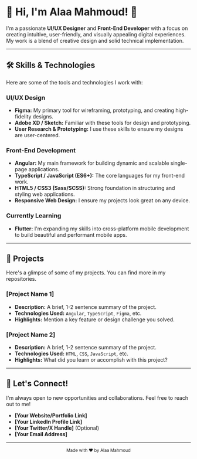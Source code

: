 # 🎨 Hi, I'm Alaa Mahmoud! 👋

I'm a passionate **UI/UX Designer** and **Front-End Developer** with a focus on creating intuitive, user-friendly, and visually appealing digital experiences. My work is a blend of creative design and solid technical implementation.

---

## 🛠️ Skills & Technologies

Here are some of the tools and technologies I work with:

### **UI/UX Design**
* **Figma:** My primary tool for wireframing, prototyping, and creating high-fidelity designs.
* **Adobe XD / Sketch:** Familiar with these tools for design and prototyping.
* **User Research & Prototyping:** I use these skills to ensure my designs are user-centered.

### **Front-End Development**
* **Angular:** My main framework for building dynamic and scalable single-page applications.
* **TypeScript / JavaScript (ES6+):** The core languages for my front-end work.
* **HTML5 / CSS3 (Sass/SCSS):** Strong foundation in structuring and styling web applications.
* **Responsive Web Design:** I ensure my projects look great on any device.

### **Currently Learning**
* **Flutter:** I'm expanding my skills into cross-platform mobile development to build beautiful and performant mobile apps.

---

## 🚀 Projects

Here's a glimpse of some of my projects. You can find more in my repositories.

### **[Project Name 1]**
* **Description:** A brief, 1-2 sentence summary of the project.
* **Technologies Used:** `Angular`, `TypeScript`, `Figma`, etc.
* **Highlights:** Mention a key feature or design challenge you solved.

### **[Project Name 2]**
* **Description:** A brief, 1-2 sentence summary of the project.
* **Technologies Used:** `HTML`, `CSS`, `JavaScript`, etc.
* **Highlights:** What did you learn or accomplish with this project?

---

## 🤝 Let's Connect!

I'm always open to new opportunities and collaborations. Feel free to reach out to me!

* **[Your Website/Portfolio Link]**
* **[Your LinkedIn Profile Link]**
* **[Your Twitter/X Handle]** (Optional)
* **[Your Email Address]**

---

<p align="center">
  <sub>Made with ❤️ by Alaa Mahmoud</sub>
</p>
